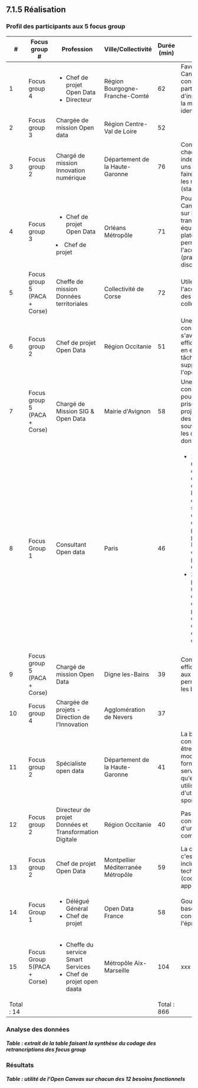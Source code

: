 ## 7.1.5 Réalisation



### Profil des participants aux 5 focus group


<table>
    <thead>
        <tr>
            <th>#</th>
            <th>Focus group #</th>
            <th>Profession</th>
            <th>Ville/Collectivité</th>
            <th>Durée (min)</th>
            <th>Core idea</th>
            <th>Retranscription ?</th>
        </tr>
    </thead>
    <tbody>  
        <tr>
            <td>1</td>
            <td>Focus group 4</td>
            <td><ul><li>Chef de projet Open Data</li><li>Directeur</li></ul></td>
            <td>Région Bourgogne-Franche-Comté</td>
            <td>62</td>
            <td>Favorable à l'idée du Canvas (base de connaissance partager) : rien d'innovant, juste de la mise en commun, identifié à ODF
</td>
            <td><ul><li>[X] Done</li></ul></td>
        </tr>
        <tr>
            <td>2</td>
            <td>Focus group 3</td>
            <td>Chargée de mission Open data</td>
            <td>Région Centre-Val de Loire</td>
            <td>52</td>
            <td></td>
            <td><ul><li>[ ] Done</li></ul></td>
        </tr>
        <tr>
            <td>3</td>
            <td>Focus group 2</td>
            <td>Chargé de mission Innovation numérique</td>
            <td>Département de la Haute-Garonne</td>
            <td>76</td>
            <td>Conseil de prendre chaque élément independamment les uns des autres + faire des ponts entre les ressources (standardiser)</td>
            <td><ul><li>[ ] Done</li></ul></td>
        </tr>
        <tr>
            <td>4</td>
            <td>Focus group 3</td>
            <td><ul><li>Chef de projet Open Data</li></ul><li>Chef de projet</li></td>
            <td>Orléans Métropôle</td>
            <td>71</td>
            <td>Pour implémentation Canvas --> s'appuyer sur les services transverses + les équiper d'une plateforme qui permet l'acculturation (pratique VS. discurvise)</td>
            <td><ul><li>[ ] Done</li></ul></td>
        </tr>
        <tr>
            <td>5</td>
            <td>Focus group 5 (PACA + Corse)</td>
            <td>Cheffe de mission Données territoriales</td>
            <td>Collectivité de Corse</td>
            <td>72</td>
            <td>Utile pour l'accompagnement des petites collectivités corse</td>
            <td><ul><li>[ ] Done</li></ul></td>
        </tr>
         <tr>
            <td>6</td>
            <td>Focus group 2</td>
            <td>Chef de projet Open Data</td>
            <td>Région Occitanie</td>
            <td>51</td>
            <td>Une base de connaissance s'avéra utile et efficiente si elle met en exergue les tâches qui seront supprimées par l'open data</td>
            <td><ul><li>[ ] Done</li></ul></td>
        </tr>
         <tr>
            <td>7</td>
            <td>Focus group 5 (PACA + Corse)</td>
            <td>Chargé de Mission SIG & Open Data</td>
            <td>Mairie d'Avignon</td>
            <td>58</td>
             <td>Une base de connaissance utile pour accélérer la prise en main d'un projet open data par des personnes souvent novices sur les questions de données </td>
            <td><ul><li>[ ] Done</li></ul></td>
        </tr>
         <tr>
            <td>8</td>
            <td>Focus Group 1</td>
            <td>Consultant Open data</td>
            <td>Paris</td>
            <td>46</td>
            <td><ul><li>1. Indicateur de mise en route d'une démarche open data : la fin de l'étalement de la conscience discursive sur le sujet (parler et être sensibilisé) et la mise en place de la pratique. Mutualiser les compétences plutôt que les connaissances</li><li>2. Seule solution pour pallier au manque de dimensionnement des plateformes publiques : coopérer avec des "cercles d'usage" de la data.</li></ul></td>
            <td><ul><li>[X] Done</li></ul></td>
        </tr>
         <tr>
            <td>9</td>
            <td>Focus group 5 (PACA + Corse)</td>
            <td>Chargé de mission Open Data</td>
            <td>Digne les-Bains</td>
            <td>39</td>
            <td>Connaissance peu efficace par rapport aux autres facteurs permettant de lever les barrières</td>
            <td><ul><li>[ ] Done</li></ul></td>
        </tr>
         <tr>
            <td>10</td>
            <td>Focus group 4</td>
            <td>Chargée de projets - Direction de l'Innovation</td>
            <td>Agglomération de Nevers</td>
            <td>37</td>
            <td></td>
            <td><ul><li>[X] Done</li></ul></td>
        </tr>
         <tr>
            <td>11</td>
            <td>Focus group 2</td>
            <td>Spécialiste open data</td>
            <td>Département de la Haute-Garonne</td>
            <td>41</td>
            <td>La base de connaissance doit être livrée avec un mode d'emploi formalisé + offre de services pour qu'elles soient utilisées. Pas d'utilisation spontannée. </td>
            <td><ul><li>[ ] Done</li></ul></td>
        </tr>
         <tr>
            <td>12</td>
            <td>Focus group 2</td>
            <td>Directeur de projet Données et Transformation Digitale</td>
            <td>Région Occitanie</td>
            <td>40</td>
            <td>Pas question de connaissance mais d'une base de sens commun</td>
            <td><ul><li>[ ] Done</li></ul></td>
        </tr>
         <tr>
            <td>13</td>
            <td>Focus group 2</td>
            <td>Chef de projet Open Data</td>
            <td>Montpellier Méditerranée Métropôle</td>
            <td>59</td>
            <td>La connaissance, c'est bien, mais aussi inclure des éléments technologiques (codes, scripts, applications)</td>
            <td><ul><li>[ ] Done</li></ul></td>
        </tr>
         <tr>
            <td>14</td>
            <td>Focus Group 1</td>
            <td><ul><li>Délégué Général</li><li>Chef de projet</li></ul></td>
            <td>Open Data France</td>
            <td>58</td>
            <td>Gouvernance de la base de connaissance à l'épreuve</td>
            <td><ul><li>[ ] Done</li></ul></td>
        </tr>
         <tr>
            <td>15</td>
            <td>Focus Group 5(PACA + Corse)</td>
            <td><ul><li>Cheffe du service Smart Services</li><li>Chef de projet open daata</li></ul></td>
            <td>Métropôle Aix-Marseille</td>
            <td>104</td>
            <td>xxx</td>
            <td><ul><li>[ ] Done</li></ul></td>
        </tr>
        <tr>
            <td>Total : 14</td>
            <td></td>
            <td></td>
            <td></td>
            <td>Total : 866</td>
            <td></td>
            <td></td>
        </tr>
    </tbody>
</table>


### Analyse des données


##### Table : extrait de la table faisant la synthèse du codage des retrancriptions des focus group

### Résultats


##### Table : utilité de l'Open Canvas sur chacun des 12 besoins fonctionnels


